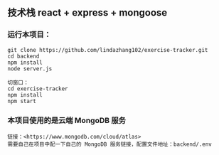 ## 技术栈 react + express + mongoose


### 运行本项目：
    git clone https://github.com/lindazhang102/exercise-tracker.git
    cd backend
    npm install
    node server.js

    切窗口：
    cd exercise-tracker
    npm install
    npm start
### 本项目使用的是云端 MongoDB 服务
    链接：<https://www.mongodb.com/cloud/atlas>
    需要自己在项目中配一下自己的 MongoDB 服务链接，配置文件地址：backend/.env




